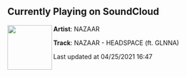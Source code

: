 ## Currently Playing on SoundCloud

[<img align="left" width="100" src="https://i1.sndcdn.com/artworks-QzRSonXBKMR22rZS-v8V5yA-t500x500.jpg">](https://soundcloud.com/nazaarmusic/headspace)

**Artist**: NAZAAR 

**Track**: NAZAAR - HEADSPACE (ft. GLNNA)

Last updated at 04/25/2021 16:47
